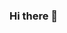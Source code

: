 ### Hi there 👋

<!--
# About Me

Hello there! I'm Amarjit Singh, a passionate Front End Developer from Ontario. This GitHub repository serves as a digital snapshot of my journey, interests, and accomplishments.

- LinkedIn: https://www.linkedin.com/in/amarjitsingh1/

## ❓ Question for You

Here's a question for you:

**What's the most exciting project you've worked on recently, and what did you learn from it?**

You can respond to this question by adding your thoughts to this README or starting a discussion in the repository's issues.

Happy coding and exploring the world of technology!

-->
